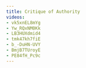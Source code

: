 ```yaml
---
title: Critique of Authority
videos:
- vk5xnEL8mYg
- Yw_RQxNM0Kk
- LB3HUXdmid4
- tmk47kh7fiE
- b_-DuHN-UVY
- BmjB7TUroyE
- PE84fH_Pc9c
---
```

